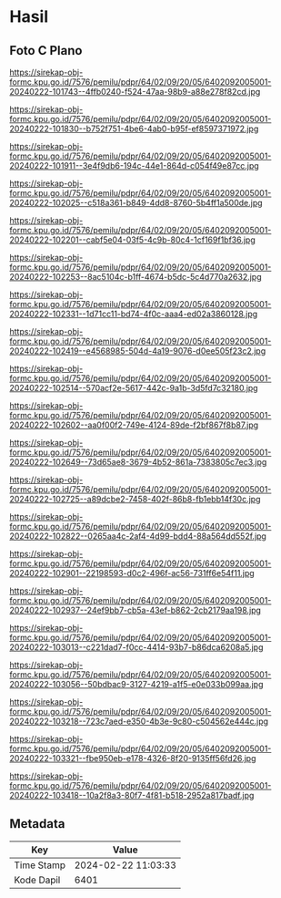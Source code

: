 # Hasil

## Foto C Plano

https://sirekap-obj-formc.kpu.go.id/7576/pemilu/pdpr/64/02/09/20/05/6402092005001-20240222-101743--4ffb0240-f524-47aa-98b9-a88e278f82cd.jpg

https://sirekap-obj-formc.kpu.go.id/7576/pemilu/pdpr/64/02/09/20/05/6402092005001-20240222-101830--b752f751-4be6-4ab0-b95f-ef8597371972.jpg

https://sirekap-obj-formc.kpu.go.id/7576/pemilu/pdpr/64/02/09/20/05/6402092005001-20240222-101911--3e4f9db6-194c-44e1-864d-c054f49e87cc.jpg

https://sirekap-obj-formc.kpu.go.id/7576/pemilu/pdpr/64/02/09/20/05/6402092005001-20240222-102025--c518a361-b849-4dd8-8760-5b4ff1a500de.jpg

https://sirekap-obj-formc.kpu.go.id/7576/pemilu/pdpr/64/02/09/20/05/6402092005001-20240222-102201--cabf5e04-03f5-4c9b-80c4-1cf169f1bf36.jpg

https://sirekap-obj-formc.kpu.go.id/7576/pemilu/pdpr/64/02/09/20/05/6402092005001-20240222-102253--8ac5104c-b1ff-4674-b5dc-5c4d770a2632.jpg

https://sirekap-obj-formc.kpu.go.id/7576/pemilu/pdpr/64/02/09/20/05/6402092005001-20240222-102331--1d71cc11-bd74-4f0c-aaa4-ed02a3860128.jpg

https://sirekap-obj-formc.kpu.go.id/7576/pemilu/pdpr/64/02/09/20/05/6402092005001-20240222-102419--e4568985-504d-4a19-9076-d0ee505f23c2.jpg

https://sirekap-obj-formc.kpu.go.id/7576/pemilu/pdpr/64/02/09/20/05/6402092005001-20240222-102514--570acf2e-5617-442c-9a1b-3d5fd7c32180.jpg

https://sirekap-obj-formc.kpu.go.id/7576/pemilu/pdpr/64/02/09/20/05/6402092005001-20240222-102602--aa0f00f2-749e-4124-89de-f2bf867f8b87.jpg

https://sirekap-obj-formc.kpu.go.id/7576/pemilu/pdpr/64/02/09/20/05/6402092005001-20240222-102649--73d65ae8-3679-4b52-861a-7383805c7ec3.jpg

https://sirekap-obj-formc.kpu.go.id/7576/pemilu/pdpr/64/02/09/20/05/6402092005001-20240222-102725--a89dcbe2-7458-402f-86b8-fb1ebb14f30c.jpg

https://sirekap-obj-formc.kpu.go.id/7576/pemilu/pdpr/64/02/09/20/05/6402092005001-20240222-102822--0265aa4c-2af4-4d99-bdd4-88a564dd552f.jpg

https://sirekap-obj-formc.kpu.go.id/7576/pemilu/pdpr/64/02/09/20/05/6402092005001-20240222-102901--22198593-d0c2-496f-ac56-731ff6e54f11.jpg

https://sirekap-obj-formc.kpu.go.id/7576/pemilu/pdpr/64/02/09/20/05/6402092005001-20240222-102937--24ef9bb7-cb5a-43ef-b862-2cb2179aa198.jpg

https://sirekap-obj-formc.kpu.go.id/7576/pemilu/pdpr/64/02/09/20/05/6402092005001-20240222-103013--c221dad7-f0cc-4414-93b7-b86dca6208a5.jpg

https://sirekap-obj-formc.kpu.go.id/7576/pemilu/pdpr/64/02/09/20/05/6402092005001-20240222-103056--50bdbac9-3127-4219-a1f5-e0e033b099aa.jpg

https://sirekap-obj-formc.kpu.go.id/7576/pemilu/pdpr/64/02/09/20/05/6402092005001-20240222-103218--723c7aed-e350-4b3e-9c80-c504562e444c.jpg

https://sirekap-obj-formc.kpu.go.id/7576/pemilu/pdpr/64/02/09/20/05/6402092005001-20240222-103321--fbe950eb-e178-4326-8f20-9135ff56fd26.jpg

https://sirekap-obj-formc.kpu.go.id/7576/pemilu/pdpr/64/02/09/20/05/6402092005001-20240222-103418--10a2f8a3-80f7-4f81-b518-2952a817badf.jpg


## Metadata

| Key        | Value               |
| ---------- | ------------------- |
| Time Stamp | 2024-02-22 11:03:33 |
| Kode Dapil | 6401                |



